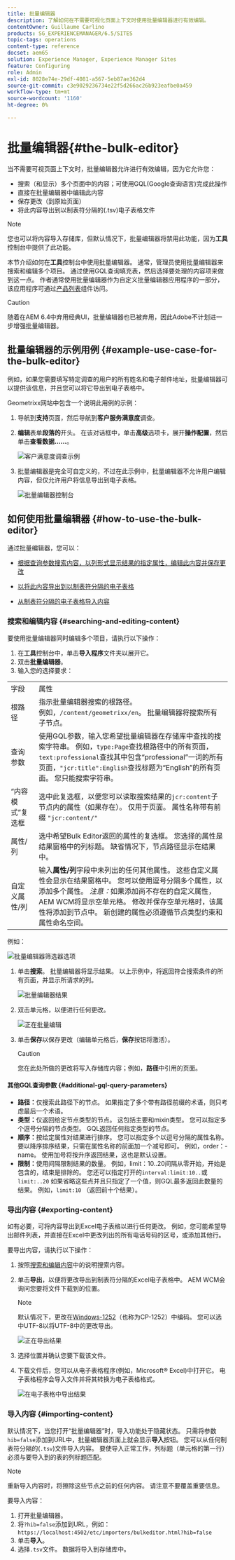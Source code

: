 ```yaml
---
title: 批量编辑器
description: 了解如何在不需要可视化页面上下文时使用批量编辑器进行有效编辑。
contentOwner: Guillaume Carlino
products: SG_EXPERIENCEMANAGER/6.5/SITES
topic-tags: operations
content-type: reference
docset: aem65
solution: Experience Manager, Experience Manager Sites
feature: Configuring
role: Admin
exl-id: 8028e74e-29df-4081-a567-5eb87ae362d4
source-git-commit: c3e9029236734e22f5d266ac26b923eafbe0a459
workflow-type: tm+mt
source-wordcount: '1160'
ht-degree: 0%

---
```


# 批量编辑器{#the-bulk-editor}

当不需要可视页面上下文时，批量编辑器允许进行有效编辑，因为它允许您：

* 搜索（和显示）多个页面中的内容；可使用GQL(Google查询语言)完成此操作
* 直接在批量编辑器中编辑此内容
* 保存更改（到原始页面）
* 将此内容导出到以制表符分隔的(.tsv)电子表格文件

>[!NOTE]
>
>您也可以将内容导入存储库，但默认情况下，批量编辑器将禁用此功能，因为&#x200B;**工具**&#x200B;控制台中提供了此功能。

本节介绍如何在&#x200B;**工具**&#x200B;控制台中使用批量编辑器。 通常，管理员使用批量编辑器来搜索和编辑多个项目。 通过使用GQL查询填充表，然后选择要处理的内容项来做到这一点。 作者通常使用批量编辑器作为自定义批量编辑器应用程序的一部分，该应用程序可通过[产品列表](/help/sites-authoring/default-components.md#productlist)组件访问。

>[!CAUTION]
>
>随着在AEM 6.4中弃用经典UI，批量编辑器也已被弃用，因此Adobe不计划进一步增强批量编辑器。

## 批量编辑器的示例用例 {#example-use-case-for-the-bulk-editor}

例如，如果您需要填写特定调查的用户的所有姓名和电子邮件地址，批量编辑器可以提供该信息，并且您可以将它导出到电子表格中。

Geometrixx网站中包含一个说明此用例的示例：

1. 导航到&#x200B;**支持**&#x200B;页面，然后导航到&#x200B;**客户服务满意度**&#x200B;调查。
1. **编辑**&#x200B;表单&#x200B;**段落的**&#x200B;开头。 在该对话框中，单击&#x200B;**高级**&#x200B;选项卡，展开&#x200B;**操作配置**，然后单击&#x200B;**查看数据……**。

   ![客户满意度调查示例](assets/custsatsurvey.png)

1. 批量编辑器是完全可自定义的，不过在此示例中，批量编辑器不允许用户编辑内容，但仅允许用户将信息导出到电子表格。

   ![批量编辑器控制台](assets/bulkeditor.png)

## 如何使用批量编辑器 {#how-to-use-the-bulk-editor}

通过批量编辑器，您可以：

* [根据查询参数搜索内容，以列形式显示结果的指定属性，编辑此内容并保存更改](#searching-and-editing-content)
* [以将此内容导出到以制表符分隔的电子表格](#exporting-content)

* [从制表符分隔的电子表格导入内容](#importing-content)

### 搜索和编辑内容 {#searching-and-editing-content}

要使用批量编辑器同时编辑多个项目，请执行以下操作：

1. 在&#x200B;**工具**&#x200B;控制台中，单击&#x200B;**导入程序**&#x200B;文件夹以展开它。
1. 双击&#x200B;**批量编辑器**。
1. 输入您的选择要求：

<table>
 <tbody>
  <tr>
   <td>字段</td>
   <td>属性</td>
  </tr>
  <tr>
   <td>根路径</td>
   <td>指示批量编辑器搜索的根路径。<br />例如，<code>/content/geometrixx/en</code>。 批量编辑器将搜索所有子节点。</td>
  </tr>
  <tr>
   <td>查询参数</td>
   <td>使用GQL参数，输入您希望批量编辑器在存储库中查找的搜索字符串。 例如，<code>type:Page</code>查找根路径中的所有页面，<code>text:professional</code>查找其中包含“professional”一词的所有页面，<code>"jcr:title":English</code>查找标题为“English”的所有页面。 您只能搜索字符串。</td>
  </tr>
  <tr>
   <td>“内容模式”复选框</td>
   <td>选中此复选框，以便您可以读取搜索结果的<code>jcr:content</code>子节点内的属性（如果存在）。 仅用于页面。 属性名称带有前缀 <code>"jcr:content/"</code></td>
  </tr>
  <tr>
   <td>属性/列</td>
   <td>选中希望Bulk Editor返回的属性的复选框。 您选择的属性是结果窗格中的列标题。 缺省情况下，节点路径显示在结果中。</td>
  </tr>
  <tr>
   <td>自定义属性/列</td>
   <td>输入<strong>属性/列</strong>字段中未列出的任何其他属性。 这些自定义属性会显示在结果窗格中。 您可以使用逗号分隔多个属性，以添加多个属性。 <i>注意：</i>如果添加尚不存在的自定义属性，AEM WCM将显示空单元格。 修改并保存空单元格时，该属性将添加到节点中。 新创建的属性必须遵循节点类型约束和属性命名空间。</td>
  </tr>
 </tbody>
</table>

例如：

![批量编辑器筛选器选项](assets/searchfilter.png)

1. 单击&#x200B;**搜索**。 批量编辑器将显示结果。
以上示例中，将返回符合搜索条件的所有页面，并显示所请求的列。

   ![批量编辑器结果](assets/chlimage_1-39.png)

1. 双击单元格，以便进行任何更改。

   ![正在批量编辑](assets/srchresultedit.png)

1. 单击&#x200B;**保存**&#x200B;以保存更改（编辑单元格后，**保存**&#x200B;按钮将激活）。

   >[!CAUTION]
   >
   >您在此处所做的更改将写入存储库内容；例如，**路径**&#x200B;中引用的页面。

#### 其他GQL查询参数 {#additional-gql-query-parameters}

* **路径：**&#x200B;仅搜索此路径下的节点。 如果指定了多个带有路径前缀的术语，则只考虑最后一个术语。
* **类型：**&#x200B;仅返回给定节点类型的节点。 这包括主要和mixin类型。 您可以指定多个逗号分隔的节点类型。 GQL返回任何指定类型的节点。
* **顺序：**&#x200B;按给定属性对结果进行排序。 您可以指定多个以逗号分隔的属性名称。 要以降序排序结果，只需在属性名称的前面加一个减号即可。 例如，order：-name。 使用加号将按升序返回结果，这也是默认设置。
* **限制：**&#x200B;使用间隔限制结果的数量。 例如，limit：10..20间隔从零开始，开始是包含的，结束是排除的。 您还可以指定打开的`interval:limit:10..`或`limit:..20`
如果省略这些点并且只指定了一个值，则GQL最多返回此数量的结果。 例如，`limit:10` （返回前十个结果）。

### 导出内容 {#exporting-content}

如有必要，可将内容导出到Excel电子表格以进行任何更改。 例如，您可能希望导出邮件列表，并直接在Excel中更改列出的所有电话号码的区号，或添加其他行。

要导出内容，请执行以下操作：

1. 按照[搜索和编辑内容](#searching-and-editing-content)中的说明搜索内容。
1. 单击&#x200B;**导出**，以便将更改导出到制表符分隔的Excel电子表格中。 AEM WCM会询问您要将文件下载到的位置。

   >[!NOTE]
   >
   >默认情况下，更改在[Windows-1252](https://en.wikipedia.org/wiki/Windows-1252)（也称为CP-1252）中编码。 您可以选中UTF-8以将UTF-8中的更改导出。

   ![正在导出结果](assets/srchrsesultexport.png)

1. 选择位置并确认您要下载该文件。
1. 下载文件后，您可以从电子表格程序(例如，Microsoft® Excel)中打开它。 电子表格程序会导入文件并将其转换为电子表格格式。

   ![在电子表格中导出结果](assets/exportinexcel.png)

### 导入内容 {#importing-content}

默认情况下，当您打开“批量编辑器”时，导入功能处于隐藏状态。 只需将参数`hib=false`添加到URL中，批量编辑器页面上就会显示&#x200B;**导入**&#x200B;按钮。 您可以从任何制表符分隔的(`.tsv`)文件导入内容。 要使导入正常工作，列标题（单元格的第一行）必须与要导入到的表的列标题匹配。

>[!NOTE]
>
>重新导入内容时，将擦除这些节点之前的任何内容。 请注意不要覆盖重要信息。

要导入内容：

1. 打开批量编辑器。
1. 将`?hib=false`添加到URL，例如：
   `https://localhost:4502/etc/importers/bulkeditor.html?hib=false`
1. 单击&#x200B;**导入**。
1. 选择`.tsv`文件。 数据将导入到存储库中。
